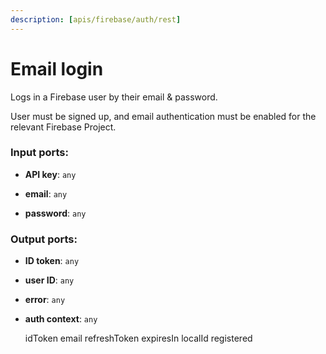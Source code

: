 ```yaml
---
description: [apis/firebase/auth/rest]
---
```


# Email login

Logs in a Firebase user by their email & password.

User must be signed up, and email authentication must be enabled for the relevant Firebase Project.

### Input ports:

* __API key__: ` any `


* __email__: ` any `


* __password__: ` any `

### Output ports:

* __ID token__: ` any `


* __user ID__: ` any `


* __error__: ` any `


* __auth context__: ` any `

    idToken
    email
    refreshToken
    expiresIn
    localId
    registered


